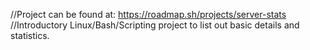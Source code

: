 //Project can be found at:   https://roadmap.sh/projects/server-stats
//Introductory Linux/Bash/Scripting project to list out basic details and statistics.

